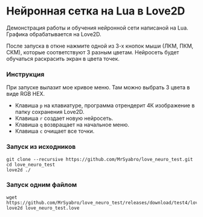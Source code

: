 # Нейронная сетка на Lua в Love2D

Демонстрация работы и обучения нейронной сети написаной на Lua. Графика обрабатывается на Love2D.

После запуска в откне нажмите одной из 3-х кнопок мыши (ЛКМ, ПКМ, СКМ), которые соответствуют 3 разным цветам. Нейросеть будет обучаться раскрасить экран в цвета точек. 

### Инструкция
При запуске вылазит мое кривое меню. Там можно выбрать 3 цвета в виде RGB HEX.
* Клавиша `p` на клавиатуре, программа отрендерит 4К изображение в папку сохранения Love2D.
* Клавиша `r` создает новую нейросеть.
* Клавиша `q` возвращает на начальное меню.
* Клавиша `c` очищает все точки.

### Запуск из исходников

```
git clone --recursive https://github.com/MrSyabro/love_neuro_test.git
cd love_neuro_test
love2d ./
```

### Запуск одним файлом

```
wget https://github.com/MrSyabro/love_neuro_test/releases/download/test4/love_neuro_test.love
love2d love_neuro_test.love
```
